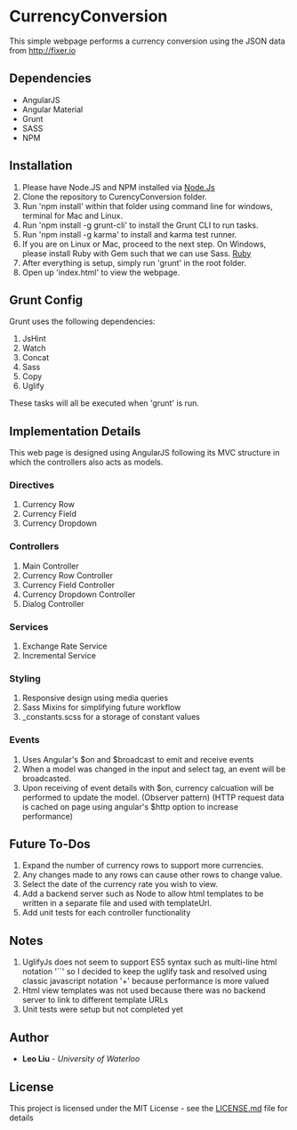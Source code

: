 # CurrencyConversion

This simple webpage performs a currency conversion using the JSON data from http://fixer.io

## Dependencies

* AngularJS
* Angular Material
* Grunt
* SASS
* NPM

## Installation

1. Please have Node.JS and NPM installed via [Node.Js](https://nodejs.org/en/download/)
2. Clone the repository to CurencyConversion folder.
3. Run 'npm install' within that folder using command line for windows, terminal for Mac and Linux.
4. Run 'npm install -g grunt-cli' to install the Grunt CLI to run tasks.
5. Run 'npm install -g karma' to install and karma test runner.
6. If you are on Linux or Mac, proceed to the next step. On Windows, please install Ruby with Gem such that we can use Sass. [Ruby](http://rubyinstaller.org/downloads/)
7. After everything is setup, simply run 'grunt' in the root folder.
8. Open up 'index.html' to view the webpage.

## Grunt Config

Grunt uses the following dependencies:

1. JsHint
2. Watch
3. Concat
4. Sass
5. Copy
6. Uglify

These tasks will all be executed when 'grunt' is run.

## Implementation Details

This web page is designed using AngularJS following its MVC structure in which the controllers also acts as models.

### Directives

1. Currency Row
2. Currency Field
3. Currency Dropdown

### Controllers

1. Main Controller
2. Currency Row Controller
3. Currency Field Controller
4. Currency Dropdown Controller
5. Dialog Controller

### Services

1. Exchange Rate Service
2. Incremental Service

### Styling

1. Responsive design using media queries
2. Sass Mixins for simplifying future workflow
3. _constants.scss for a storage of constant values

### Events

1. Uses Angular's $on and $broadcast to emit and receive events
2. When a model was changed in the input and select tag, an event will be broadcasted.
3. Upon receiving of event details with $on, currency calcuation will be performed to update the model. (Observer pattern)
(HTTP request data is cached on page using angular's $http option to increase performance)

## Future To-Dos
1. Expand the number of currency rows to support more currencies.
2. Any changes made to any rows can cause other rows to change value.
3. Select the date of the currency rate you wish to view.
4. Add a backend server such as Node to allow html templates to be written in a separate file and used with templateUrl.
5. Add unit tests for each controller functionality

## Notes

1. UglifyJs does not seem to support ES5 syntax such as multi-line html notation '``' so I decided to keep the uglify task and resolved using classic javascript notation '+' because performance is more valued
2. Html view templates was not used because there was no backend server to link to different template URLs
3. Unit tests were setup but not completed yet

## Author

* **Leo Liu** - *University of Waterloo*

## License
This project is licensed under the MIT License - see the [LICENSE.md](LICENSE.md) file for details